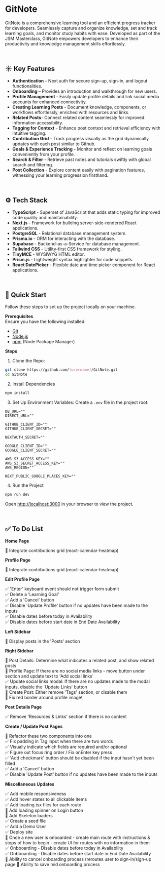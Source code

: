 # <a name="introduction">GitNote</a>

GitNote is a comprehensive learning tool and an efficient progress tracker for developers. Seamlessly capture and organize knowledge, set and track learning goals, and monitor study habits with ease. Developed as part of the JSM Masterclass, GitNote empowers developers to enhance their productivity and knowledge management skills effortlessly.

&nbsp;

## <a name="features">☀️ Key Features</a>

- **Authentication** - Next auth for secure sign-up, sign-in, and logout functionalities.
- **Onboarding** – Provides an introduction and walkthrough for new users.
- **Profile Management** - Easily update profile details and link social media accounts for enhanced connectivity.
- **Creating Learning Posts** - Document knowledge, components, or workflows effortlessly, enriched with resources and links.
- **Related Posts**- Connect related content seamlessly for improved information accessibility.
- **Tagging for Context** - Enhance post context and retrieval efficiency with intuitive tagging.
- **Contribution Grid** - Track progress visually as the grid dynamically updates with each post similar to Github.
- **Goals & Experience Tracking** - Monitor and reflect on learning goals conveniently from your profile.
- **Search & Filter** - Retrieve past notes and tutorials swiftly with global search and filtering.
- **Post Collection** - Explore content easily with pagination features, witnessing your learning progression firsthand.
<!-- 👉 **Responsive**: Ensures seamless functionality and aesthetics across all devices and many more, including code architecture and reusability -->

&nbsp;

## <a name="tech-stack">⚙️ Tech Stack</a>

- **TypeScript** - Superset of JavaScript that adds static typing for improved code quality and maintainability.
- **Next.js** - Framework for building server-side-rendered React applications.
- **PostgreSQL** - Relational database management system.
- **Prisma.io** - ORM for interacting with the database.
- **Supabase** - Backend-as-a-Service for database management.
- **Tailwind CSS** - Utility-first CSS framework for styling.
- **TinyMCE** - WYSIWYG HTML editor.
- **Prism.js** - Lightweight syntax highlighter for code snippets.
- **React DatePicker** - Flexible date and time picker component for React applications.

&nbsp;

## <a name="quick-start">🚀 Quick Start</a>

Follow these steps to set up the project locally on your machine.

**Prerequisites**\
Ensure you have the following installed:

- [Git](https://git-scm.com/)
- [Node.js](https://nodejs.org/en)
- [npm](https://www.npmjs.com/) (Node Package Manager)

**Steps**

1. Clone the Repo:

```bash
git clone https://github.com/[username]/GitNote.git
cd GitNote
```

2. Install Dependencies

```bash
npm install
```

3. Set Up Environment Variables: Create a `.env` file in the project root:

```env
DB_URL=""
DIRECT_URL=""

GITHUB_CLIENT_ID=""
GITHUB_CLIENT_SECRET=""

NEXTAUTH_SECRET=""

GOOGLE_CLIENT_ID=""
GOOGLE_CLIENT_SECRET=""

AWS_S3_ACCESS_KEY=""
AWS_S3_SECRET_ACCESS_KEY=""
AWS_REGION=""

NEXT_PUBLIC_GOOGLE_PLACES_KEY=""
```

4. Run the Project

```bash
npm run dev
```

Open [http://localhost:3000](http://localhost:3000) in your browser to view the project.

&nbsp;

## <a name="todo">✅ To Do List</a>

**Home Page**

🔳 Integrate contributions grid (react-calendar-heatmap)

**Profile Page**

🔳 Integrate contributions grid (react-calendar-heatmap)

**Edit Profile Page**

✅ 'Enter' keyboard event should not trigger form submit\
✅ Delete a 'Learning Goal'\
✅ Add a 'Cancel' button\
✅ Disable 'Update Profile' button if no updates have been made to the inputs\
✅ Disable dates before today in Availability\
✅ Disable dates before start date in End Date Availability

**Left Sidebar**

🔳 Display posts in the 'Posts' section

**Right Sidebar**

🔳 Post Details: Determine what indicates a related post, and show related posts\
🔳 Profile Page: If there are no social media links - move button under section and update text to 'Add social links'\
✅ Update social links modal: If there are no updates made to the modal inputs, disable the 'Update Links' button\
🔳 Create Post: Either remove 'Tags' section, or disable them\
🔳 Fix red border around profile image\

**Post Details Page**

✅ Remove 'Resources & Links' section if there is no content

**Create / Update Post Pages**

🔳 Refactor these two components into one\
✅ Fix padding in Tag input when there are two words\
✅ Visually indicate which fields are required and/or optional\
✅ Figure out focus ring order / Fix onEnter key press\
✅ 'Add checkmark' button should be disabled if the input hasn't yet been filled\
✅ Add a 'Cancel' button\
✅ Disable 'Update Post' button if no updates have been made to the inputs

**Miscellaneous Updates**

✅ Add mobile responsiveness\
✅ Add hover states to all clickable items\
✅ Add loading.tsx files for each route\
🔳 Add loading spinner on Login button\
🔳 Add Skeleton loaders\
✅ Create a seed file\
✅ Add a Demo User\
✅ Deploy site\
🔳 Once a new user is onboarded - create main route with instructions & steps of how to begin - create UI for routes with no information in them\
✅ Onbboarding - Disable dates before today in Availability\
✅ Onbboarding - Disable dates before start date in End Date Availability\
🔳 Ability to cancel onboarding process (reroutes user to sign-in/sign-up page
🔳 Ability to save mid onboarding process
